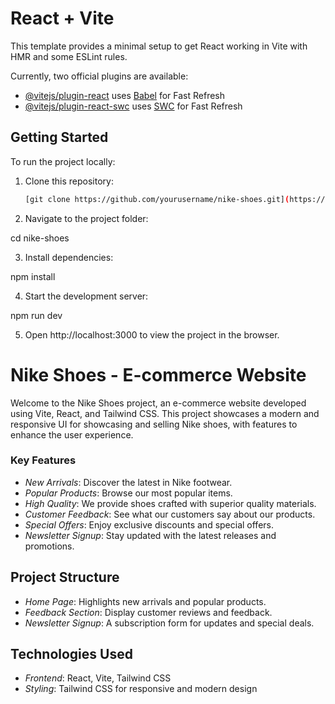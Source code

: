 # React + Vite

This template provides a minimal setup to get React working in Vite with HMR and some ESLint rules.

Currently, two official plugins are available:

- [@vitejs/plugin-react](https://github.com/vitejs/vite-plugin-react/blob/main/packages/plugin-react/README.md) uses [Babel](https://babeljs.io/) for Fast Refresh
- [@vitejs/plugin-react-swc](https://github.com/vitejs/vite-plugin-react-swc) uses [SWC](https://swc.rs/) for Fast Refresh



## Getting Started

To run the project locally:

1. Clone this repository:
   ```bash
   [git clone https://github.com/yourusername/nike-shoes.git](https://github.com/PramodBasavarajMenasi/Nik-shoe-hub_project.git)

2. Navigate to the project folder:

cd nike-shoes


3. Install dependencies:

npm install


4. Start the development server:

npm run dev


5. Open http://localhost:3000 to view the project in the browser.

# Nike Shoes - E-commerce Website

Welcome to the Nike Shoes project, an e-commerce website developed using Vite, React, and Tailwind CSS. This project showcases a modern and responsive UI for showcasing and selling Nike shoes, with features to enhance the user experience.

### Key Features

- *New Arrivals*: Discover the latest in Nike footwear.
- *Popular Products*: Browse our most popular items.
- *High Quality*: We provide shoes crafted with superior quality materials.
- *Customer Feedback*: See what our customers say about our products.
- *Special Offers*: Enjoy exclusive discounts and special offers.
- *Newsletter Signup*: Stay updated with the latest releases and promotions.

## Project Structure

- *Home Page*: Highlights new arrivals and popular products.
- *Feedback Section*: Display customer reviews and feedback.
- *Newsletter Signup*: A subscription form for updates and special deals.

## Technologies Used

- *Frontend*: React, Vite, Tailwind CSS
- *Styling*: Tailwind CSS for responsive and modern design

